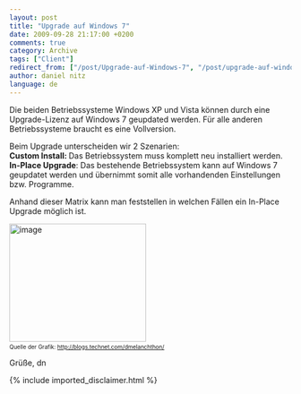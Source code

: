 ```yaml
---
layout: post
title: "Upgrade auf Windows 7"
date: 2009-09-28 21:17:00 +0200
comments: true
category: Archive
tags: ["Client"]
redirect_from: ["/post/Upgrade-auf-Windows-7", "/post/upgrade-auf-windows-7"]
author: daniel nitz
language: de
---
```

<!-- more -->
<p>Die beiden Betriebssysteme Windows XP und Vista können durch eine Upgrade-Lizenz auf Windows 7 geupdated werden. Für alle anderen Betriebssysteme braucht es eine Vollversion.</p>  <p>Beim Upgrade unterscheiden wir 2 Szenarien:    <br /><strong>Custom Install: </strong>Das Betriebssystem muss komplett neu installiert werden.    <br /><strong>In-Place Upgrade</strong>: Das bestehende Betriebssystem kann auf Windows 7 geupdatet werden und übernimmt somit alle vorhandenden Einstellungen bzw. Programme.</p>  <p>Anhand dieser Matrix kann man feststellen in welchen Fällen ein In-Place Upgrade möglich ist.</p>  <p><a href="/assets/archive/image_73.png"><img style="border-bottom: 0px; border-left: 0px; display: inline; border-top: 0px; border-right: 0px" title="image" border="0" alt="image" src="/assets/archive/image_thumb_73.png" width="244" height="211" /></a>&#160; <br /><font size="1">Quelle der Grafik: </font><a title="http://blogs.technet.com/dmelanchthon/" href="http://blogs.technet.com/dmelanchthon/"><font size="1">http://blogs.technet.com/dmelanchthon/</font></a></p>  <p>Grüße, dn</p>
{% include imported_disclaimer.html %}
